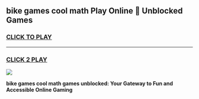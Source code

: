 
## bike games cool math Play Online 👋 Unblocked Games
<h3>
<a href="https://news.freeplayer.one?title=bike_games_cool_math&ref=17CMG">CLICK TO PLAY</a></h3>
<hr>

<h3>
<a href="https://news.freeplayer.one?title=bike_games_cool_math&ref=17CMG">CLICK 2 PLAY</a>
  
</h3>

<a href="https://news.freeplayer.one?title=bike_games_cool_math&ref=17CMG/"><img src="https://clearcache.store/games.png"></a>


**bike games cool math games unblocked: Your Gateway to Fun and Accessible Online Gaming**

